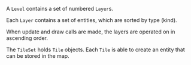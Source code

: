 A `Level` contains a set of numbered `Layer`s.

Each `Layer` contains a set of entities, which are sorted by type (kind).

When update and draw calls are made, the layers are operated on in ascending order.

The `TileSet` holds `Tile` objects. Each `Tile` is able to create an entity that
can be stored in the map.
